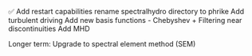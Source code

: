 ✅ Add restart capabilities
rename spectralhydro directory to phrike
Add turbulent driving
Add new basis functions
    - Chebyshev + Filtering near discontinuities
Add MHD


Longer term:
Upgrade to spectral element method (SEM)